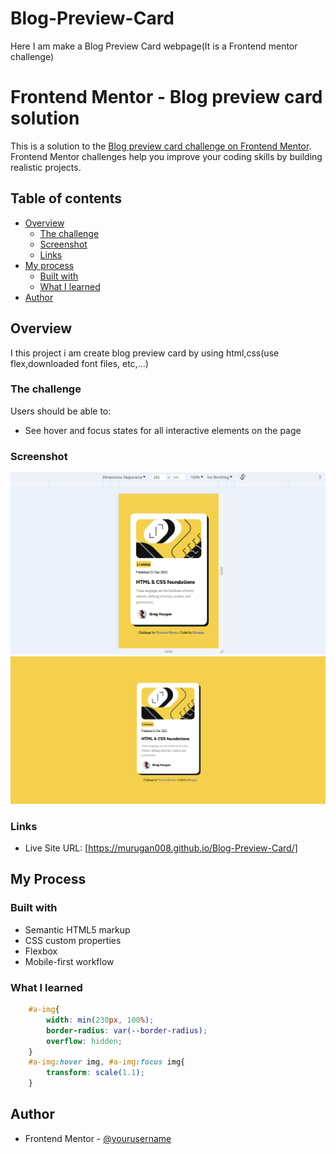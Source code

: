 # Blog-Preview-Card
Here I am make a Blog Preview Card webpage(It is a Frontend mentor challenge)
# Frontend Mentor - Blog preview card solution

This is a solution to the [Blog preview card challenge on Frontend Mentor](https://www.frontendmentor.io/challenges/blog-preview-card-ckPaj01IcS). Frontend Mentor challenges help you improve your coding skills by building realistic projects. 

## Table of contents

- [Overview](#overview)
  - [The challenge](#the-challenge)
  - [Screenshot](#screenshot)
  - [Links](#links)
- [My process](#my-process)
  - [Built with](#built-with)
  - [What I learned](#what-i-learned)
- [Author](#author)

## Overview
  I this project i am create blog preview card by using html,css(use flex,downloaded font files, etc,...)
### The challenge

Users should be able to:

- See hover and focus states for all interactive elements on the page

### Screenshot

![](./mobile-view.PNG)
![](./desktop-view.PNG)

### Links

- Live Site URL: [https://murugan008.github.io/Blog-Preview-Card/]

## My Process

### Built with

- Semantic HTML5 markup
- CSS custom properties
- Flexbox
- Mobile-first workflow
### What I learned

```css
    #a-img{
        width: min(230px, 100%);
        border-radius: var(--border-radius);
        overflow: hidden;
    }
    #a-img:hover img, #a-img:focus img{
        transform: scale(1.1);
    }
```
## Author

- Frontend Mentor - [@yourusername](https://www.frontendmentor.io/profile/yourusername)

